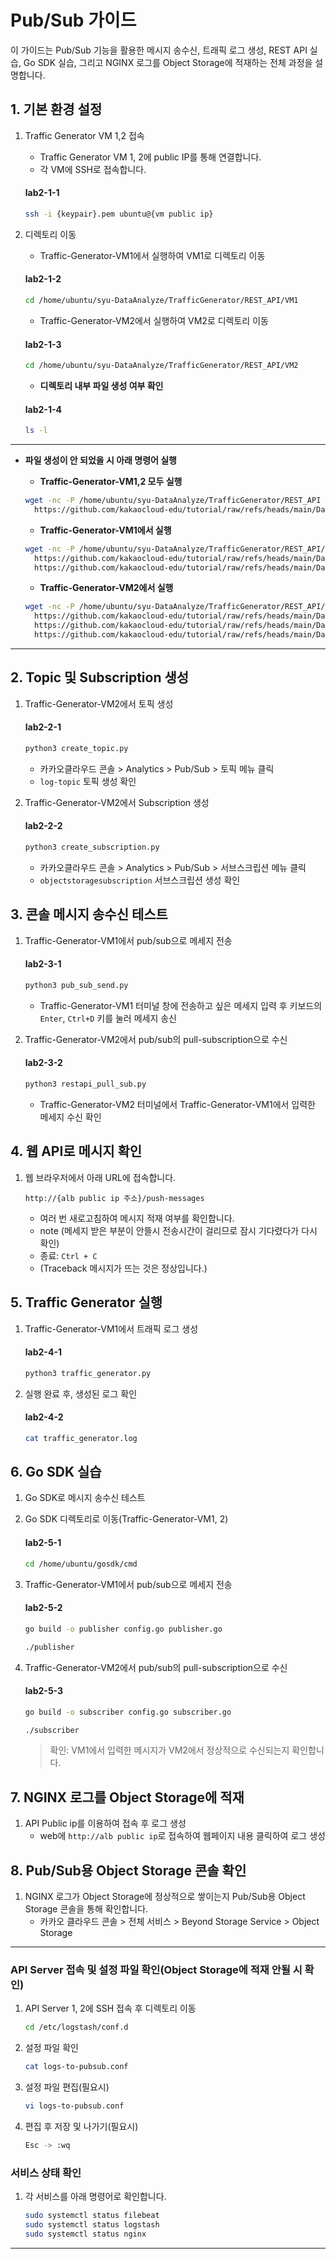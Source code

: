 
# Pub/Sub 가이드

이 가이드는 Pub/Sub 기능을 활용한 메시지 송수신, 트래픽 로그 생성, REST API 실습, Go SDK 실습, 그리고 NGINX 로그를 Object Storage에 적재하는 전체 과정을 설명합니다.


## 1. 기본 환경 설정
1. Traffic Generator VM 1,2 접속
    - Traffic Generator VM 1, 2에 public IP를 통해 연결합니다.
    - 각 VM에 SSH로 접속합니다.
   #### **lab2-1-1**
   ```bash
   ssh -i {keypair}.pem ubuntu@{vm public ip}
   ```
      
2. 디렉토리 이동
    - Traffic-Generator-VM1에서 실행하여 VM1로 디렉토리 이동
   #### **lab2-1-2**
   ```bash
   cd /home/ubuntu/syu-DataAnalyze/TrafficGenerator/REST_API/VM1
   ```
        
    - Traffic-Generator-VM2에서 실행하여 VM2로 디렉토리 이동
   #### **lab2-1-3**
   ```bash
   cd /home/ubuntu/syu-DataAnalyze/TrafficGenerator/REST_API/VM2
   ```

    - **디렉토리 내부 파일 생성 여부 확인**
   #### **lab2-1-4**
   ```bash
   ls -l
   ```

---
- **파일 생성이 안 되었을 시 아래 명령어 실행**
  - **Traffic-Generator-VM1,2 모두 실행**
  ```bash
  wget -nc -P /home/ubuntu/syu-DataAnalyze/TrafficGenerator/REST_API \
    https://github.com/kakaocloud-edu/tutorial/raw/refs/heads/main/DataAnalyzeCourse/src/TrafficGenerator/REST_API/config.py
  ```

  - **Traffic-Generator-VM1에서 실행**
  ```bash
  wget -nc -P /home/ubuntu/syu-DataAnalyze/TrafficGenerator/REST_API/VM1 \
    https://github.com/kakaocloud-edu/tutorial/raw/refs/heads/main/DataAnalyzeCourse/src/TrafficGenerator/REST_API/VM1/pub_sub_send.py \
    https://github.com/kakaocloud-edu/tutorial/raw/refs/heads/main/DataAnalyzeCourse/src/TrafficGenerator/REST_API/VM1/traffic_generator.py
  ```

  - **Traffic-Generator-VM2에서 실행**
  ```bash
  wget -nc -P /home/ubuntu/syu-DataAnalyze/TrafficGenerator/REST_API/VM2 \
    https://github.com/kakaocloud-edu/tutorial/raw/refs/heads/main/DataAnalyzeCourse/src/TrafficGenerator/REST_API/VM2/create_subscription.py \
    https://github.com/kakaocloud-edu/tutorial/raw/refs/heads/main/DataAnalyzeCourse/src/TrafficGenerator/REST_API/VM2/create_topic.py \
    https://github.com/kakaocloud-edu/tutorial/raw/refs/heads/main/DataAnalyzeCourse/src/TrafficGenerator/REST_API/VM2/restapi_pull_sub.py
  ```
---


## 2. Topic 및 Subscription 생성

1. Traffic-Generator-VM2에서 토픽 생성
   #### **lab2-2-1**
   ```bash
   python3 create_topic.py
   ```

    - 카카오클라우드 콘솔 > Analytics > Pub/Sub > 토픽 메뉴 클릭
    - `log-topic` 토픽 생성 확인
      
2. Traffic-Generator-VM2에서 Subscription 생성
   #### **lab2-2-2**
   ```bash
   python3 create_subscription.py
   ```
    - 카카오클라우드 콘솔 > Analytics > Pub/Sub > 서브스크립션 메뉴 클릭
    - `objectstoragesubscription` 서브스크립션 생성 확인
  

## 3. 콘솔 메시지 송수신 테스트

1. Traffic-Generator-VM1에서 pub/sub으로 메세지 전송
    #### **lab2-3-1**
    ```bash
    python3 pub_sub_send.py
    ```
    - Traffic-Generator-VM1 터미널 창에 전송하고 싶은 메세지 입력 후 키보드의 `Enter`, `Ctrl+D` 키를 눌러 메세지 송신

2. Traffic-Generator-VM2에서 pub/sub의 pull-subscription으로 수신
    #### **lab2-3-2**
    ```bash
    python3 restapi_pull_sub.py
    ```
    - Traffic-Generator-VM2 터미널에서 Traffic-Generator-VM1에서 입력한 메세지 수신 확인


## 4. 웹 API로 메시지 확인

1. 웹 브라우저에서 아래 URL에 접속합니다.
    ```
    http://{alb public ip 주소}/push-messages
    ```
    - 여러 번 새로고침하여 메시지 적재 여부를 확인합니다.
    - note (메세지 받은 부분이 안뜰시 전송시간이 걸리므로 잠시 기다렸다가 다시 확인)
    - 종료: `Ctrl + C`
    - (Traceback 메시지가 뜨는 것은 정상입니다.)


## 5. Traffic Generator 실행
1. Traffic-Generator-VM1에서 트래픽 로그 생성
    #### **lab2-4-1**
    ```bash
    python3 traffic_generator.py
    ```
    
2. 실행 완료 후, 생성된 로그 확인
    #### **lab2-4-2**
    ```bash
    cat traffic_generator.log
    ```
    

## 6. Go SDK 실습

1. Go SDK로 메시지 송수신 테스트
2. Go SDK 디렉토리로 이동(Traffic-Generator-VM1, 2)
    #### **lab2-5-1**
    ```bash
    cd /home/ubuntu/gosdk/cmd
    ```

3. Traffic-Generator-VM1에서 pub/sub으로 메세지 전송
    #### **lab2-5-2**
    ```bash
    go build -o publisher config.go publisher.go
    ```
    ```bash
    ./publisher
    ```

 4. Traffic-Generator-VM2에서 pub/sub의 pull-subscription으로 수신
    #### **lab2-5-3**
    ```bash
    go build -o subscriber config.go subscriber.go
    ```
    ```bash
    ./subscriber
    ```
    
    > 확인: VM1에서 입력한 메시지가 VM2에서 정상적으로 수신되는지 확인합니다.


## 7. NGINX 로그를 Object Storage에 적재

1. API Public ip를 이용하여 접속 후 로그 생성
    - web에 `http://alb public ip`로 접속하여 웹페이지 내용 클릭하여 로그 생성

## 8. Pub/Sub용 Object Storage 콘솔 확인
    
1. NGINX 로그가 Object Storage에 정상적으로 쌓이는지 Pub/Sub용 Object Storage 콘솔을 통해 확인합니다.
    - 카카오 클라우드 콘솔 > 전체 서비스 > Beyond Storage Service > Object Storage


---

### API Server 접속 및 설정 파일 확인(Object Storage에 적재 안될 시 확인)

1. API Server 1, 2에 SSH 접속 후 디렉토리 이동
    
    ```bash
    cd /etc/logstash/conf.d
    ```
    
2. 설정 파일 확인
    
    ```bash
    cat logs-to-pubsub.conf
    ```
    
3. 설정 파일 편집(필요시)
    
    ```bash
    vi logs-to-pubsub.conf
    ```
    
4. 편집 후 저장 및 나가기(필요시)

    ```bash
    Esc -> :wq
    ```

### 서비스 상태 확인

1. 각 서비스를 아래 명령어로 확인합니다.

    ```bash
    sudo systemctl status filebeat
    sudo systemctl status logstash
    sudo systemctl status nginx
    ```

---
